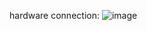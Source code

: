 hardware connection:
![image](https://user-images.githubusercontent.com/93194254/220152039-c6ce9df2-3bc8-45a2-a78a-cf810818317e.png)

